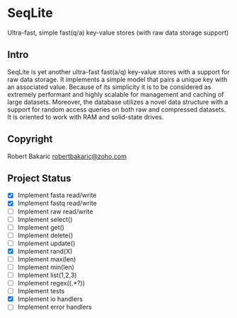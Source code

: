 # SeqLite
Ultra-fast, simple fast(q/a) key-value stores (with raw data storage support)

## Intro
SeqLite is yet another ultra-fast  fast(a/q)  key-value stores with a support for raw data storage. It  implements a simple model that pairs a unique key with an associated value. Because of its simplicity it is to be considered as extremely performant and highly scalable for management and caching of large datasets. Moreover, the database utilizes a novel data structure with a support for random access queries on both raw and compressed datasets. It is oriented to work with RAM and solid-state drives.

## Copyright

Robert Bakaric <robertbakaric@zoho.com>


## Project Status

- [x] Implement fasta read/write
- [x] Implement fastq read/write
- [ ] Implement raw read/write
- [ ] Implement select()  
- [ ] Implement get()
- [ ] Implement delete()
- [ ] Implement update()
- [x] Implement rand(X)
- [ ] Implement max(len)
- [ ] Implement min(len)
- [ ] Implement list(1,2,3)
- [ ] Implement regex((.*?))
- [ ] Implement tests
- [x] Implement io handlers
- [ ] Implement error handlers
